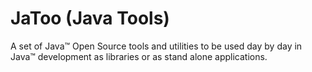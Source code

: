 # JaToo (Java Tools)

A set of Java™ Open Source tools and utilities to be used day by day in Java™ development as libraries or as stand alone applications.
